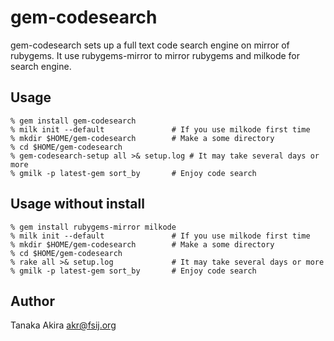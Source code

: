 # gem-codesearch

gem-codesearch sets up a full text code search engine on mirror of rubygems.
It use rubygems-mirror to mirror rubygems and milkode for search engine.

## Usage

    % gem install gem-codesearch
    % milk init --default               # If you use milkode first time
    % mkdir $HOME/gem-codesearch        # Make a some directory
    % cd $HOME/gem-codesearch
    % gem-codesearch-setup all >& setup.log # It may take several days or more
    % gmilk -p latest-gem sort_by       # Enjoy code search

## Usage without install

    % gem install rubygems-mirror milkode
    % milk init --default               # If you use milkode first time
    % mkdir $HOME/gem-codesearch        # Make a some directory
    % cd $HOME/gem-codesearch
    % rake all >& setup.log             # It may take several days or more
    % gmilk -p latest-gem sort_by       # Enjoy code search

## Author

Tanaka Akira
akr@fsij.org

